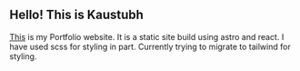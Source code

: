 ## Hello! This is Kaustubh

[This](https://kaustubh-2406.github.io) is my Portfolio website.
It is a static site build using astro and react. 
I have used scss for styling in part. Currently trying to migrate to tailwind for styling.
